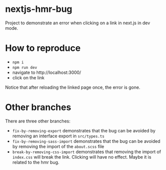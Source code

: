 # nextjs-hmr-bug

Project to demonstrate an error when clicking on a link in next.js in dev mode.

# How to reproduce

* `npm i`
* `npm run dev`
* navigate to http://localhost:3000/
* click on the link

Notice that after reloading the linked page once, the error is gone.

# Other branches

There are three other branches:
* `fix-by-removing-export` demonstrates that the bug can be avoided by removing an interface export in `src/types.ts`
* `fix-by-removing-sass-import` demonstrates that the bug can be avoided by removing the import of the `about.scss` file
* `break-by-removing-css-import` demonstrates that removing the import of `index.css` will break the link. Clicking will have no effect. Maybe it is related to the hmr bug.
